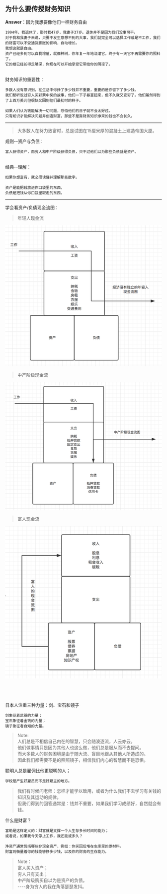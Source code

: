 ## 为什么要传授财务知识

**Answer**：因为我想要像他们一样财务自由

    1994年，我退休了，那时我47岁，我妻子37岁。退休并不是因为我们没事可干。
    对于我和我妻子来说，只要不发生意想不到的大事，我们就完全可以选择工作或是不工作，我们的财富可以不受通货膨胀的影响，自动增长。
    我想这就是自由。
    资产已经多到可以自我增值，就像种树，你年复一年地浇灌它，终于有一天它不再需要你的照料了。
    它的根已经长得足够深，你现在可以开始享受它带给你的阴凉了。


​    
财务知识的重要性：

    多数人没有意识到，在生活中你挣了多少钱并不重要，重要的是你留下了多少钱。
    我们都听说过穷人买彩票中奖的故事，他们一下子暴富起来，但不久就又变穷了。他们虽然得到了上百万美元但很快又回到他们最初时的样子。
      
    如果人们认为钱能解决一切问题，恐怕他们的日子就不会太好过。
    只有知识才能解决问题并创造财富，那些不是靠财务知识挣来的钱也不会长久。

---

> 大多数人在努力致富时，总是试图在15厘米厚的混凝土上建造帝国大厦。 


规则--资产与负债：

    富人获得资产，而穷人和中产阶级获得负债，只不过他们以为那些负债就是资产。


​     
经典--理解：

    如果你想富有，就必须读懂并理解那些数字。
    
    资产是能把钱放进你口袋里的东西。
    负债是把钱从你口袋里取走的东西。

---

学会看资产/负债现金流图：

> 年轻人现金流

  ![](images/1年轻人现金流.png)  

> 中产阶级现金流

   ![](images/2中产阶级现金流.png)

> 富人现金流

   ![](images/3富人现金流.png)

​    
  ---
  
  日本人注重三种力量：剑、宝石和镜子
  
    剑象征着武器的力量；
    宝石象征着金钱的力量；
    镜子象征者自知的力量。
    

    
> Note:  
    人们总是不相信自己内在的智慧，只会随波逐流，人云亦云。  
    他们做事情只是因为其他人也这么做，他们总是服从而不去提问。  
    而大多数人的财务困境是由于随大流、盲目地跟从其他人所造成的。  
    因此我们都需要不是的照照镜子，相信我们内心的智慧而不是恐惧。
    
聪明人总是雇佣比他更聪明的人；

    学校是产生好雇员而不是好雇主的地方。
    
> 我们有时候问老师：怎样才能学以致用，或者为什么我们不去学习有关钱的知识及其运动的规律。  
  但我们得到的回答通常是：钱并不重要，如果我们学习成绩好，自然就会有钱。  
  

什么是财富？

    富勒是这样定义的：财富就是支撑一个人生存多长时间的能力；
    或者说，如果我今天停止工作，我还能或多久？
    
    净资产通常包括哪些非现金资产，例如：你买回后堆在车库里的原材料。
    财富则衡量着你的钱能够挣多少钱，以及你的财务的生存能力。
    
> Note：  
    富人买入资产；  
    穷人只有支出；  
    中产阶级购买自以为是资产的负债。  
    ----身为穷人的我在角落瑟瑟发抖。